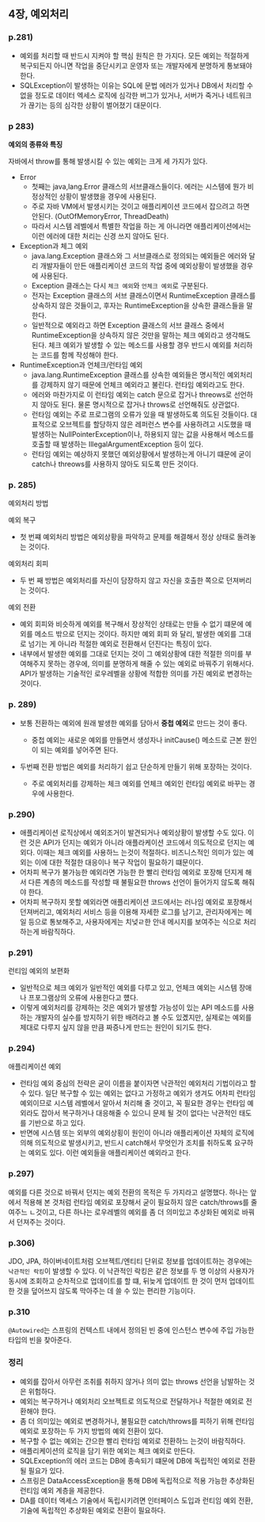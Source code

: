 ## 4장, 예외처리

### p.281)
- 예외를 처리할 때 반드시 지켜야 할 핵심 원칙은 한 가지다. 모든 예외는 적절하게 복구되든지 아니면 작업을 중단시키고
  운영자 또는 개발자에게 분명하게 통보돼야 한다.
- SQLException이 발생하는 이유는 SQL에 문법 에러가 있거나 DB에서 처리할 수 없을 정도로 데이터 엑세스 로직에 심각한 버그가
  있거나, 서버가 죽거나 네트워크가 끊기는 등의 심각한 상황이 벌어졌기 대문이다.
  
### p 283)
**예외의 종류와 특징**

자바에서 throw를 통해 발생시킬 수 있는 예외는 크게 세 가지가 있다.

- Error
    - 첫째는 java,lang.Error 클래스의 서브클래스들이다. 에러는 시스템에 뭔가 비정상적인 상황이 발생했을 경우에 사용된다.
    - 주로 자바 VM에서 발생시키는 것이고 애플리케이션 코드에서 잡으려고 하면 안된다. (OutOfMemoryError, ThreadDeath)
    - 따라서 시스템 레벨에서 특별한 작업을 하는 게 아니라면 애플리케이션에서는 이런 에러에 대한 처리는 신경 쓰지 않아도 된다.
- Exception과 체그 예외
    - java.lang.Exception 클래스와 그 서브클래스로 정의되는 예외들은 에러와 달리 개발자들이 만든 애플리케이션 코드의 작업 중에
      예외상황이 발생했을 경우에 사용된다.
    - Exception 클래스는 다시 `체크 예외`와 `언체크 예외`로 구분된다. 
    - 전자는 Exception 클래스의 서브 클래스이면서 RuntimeException 클래스를 상속하지 않은 것들이고,
      후자는 RuntimeException을 상속한 클래스들을 말한다.
    - 일반적으로 예외라고 하면 Exception 클래스의 서브 클래스 중에서 RuntimeException을 상속하지 않은 것만을 말하는
      체크 예외라고 생각해도 된다. 체크 예외가 발생할 수 있는 메소드를 사용할 경우 반드시 예외를 처리하는 코드를 함께 작성해야 한다.
- RuntimeException과 언체크/런타임 예외
    - java.lang.RuntimeException 클래스를 상속한 예외들은 명시적인 예외처리를 강제하지 않기 때문에 언체크 예외라고 불린다. 런타임 예외라고도 한다.
    - 에러와 마찬가지로 이 런타임 예외는 catch 문으로 잡거나 threows로 선언하지 않아도 된다. 물론 명시적으로 잡거나 throws로 선언해줘도
      상관없다.
    - 런타임 예외는 주로 프로그램의 오류가 있을 때 발생하도록 의도된 것들이다. 대표적으로 오브젝트를 할당하지 않은 레퍼런스 변수를
      사용하려고 시도했을 때 발생하는 NullPointerException이나, 하용되지 않는 값을 사용해서 메소드를 호출할 때 발생하는 IllegalArgumentException 등이 있다.
    - 런타임 예외는 예상하지 못했던 예외상황에서 발생하는게 아니기 떄문에 굳이 catch나 threows를 사용하지 않아도 되도록 만든 것이다.
    
### p. 285)
예외처리 방법

예외 복구
- 첫 번쨰 예외처리 방법은 예외상황을 파악하고 문제를 해결해서 정상 상태로 돌려놓는 것이다.

예외처리 회피
- 두 번 째 방법은 예외처리를 자신이 담장하지 않고 자신을 호출한 쪽으로 던져버리는 것이다.

예외 전환
- 예외 회피와 비슷하게 예외를 복구해서 장상적인 상태로는 만들 수 없기 떄문에 예외를 메소드 밖으로 던지는 것이다. 하지만 예외 회피
  와 달리, 발생한 예외를 그대로 넘기는 게 아니라 적절한 예외로 전환해서 던진다는 특징이 있다.   
- 내부에서 발생한 예외를 그대로 던지는 것이 그 예외상황에 대한 적절한 의미를 부여해주지 못하는 경우에, 의미를 분명하게 해줄 수 있는
  예외로 바꿔주기 위해서다. API가 발생하는 기술적인 로우레벨을 상황에 적합한 의미를 가진 예외로 변경하는 것이다.
  
### p. 289)
- 보통 전환하는 예외에 원래 발생한 예외를 담아서 **중첩 예외**로 만드는 것이 좋다.
    - 중첩 예외는 새로운 예외를 만들면서 생성자나 initCause() 메소드로 근본 원인이 되는 예외를 넣어주면 된다.

- 두번째 전환 방법은 예외를 처리하기 쉽고 단순하게 만들기 위해 포장하는 것이다.
    - 주로 예외처리를 강제하는 체크 예외를 언체크 예외인 런타임 예외로 바꾸는 경우에 사용한다.

### p.290)
- 애플리케이션 로직상에서 예외조거이 발견되거나 예외상황이 발생할 수도 있다. 이런 것은 API가 던지는 예외가 아니라 애플라케이션 코드에서
  의도적으로 던지는 예외다. 이때는 체크 예외를 사용하느 는것이 적절하다. 비즈니스적인 의미가 있는 예외는 이에 대한 적절한 대응이나
  복구 작업이 필요하기 떄문이다.
- 어차피 복구가 불가능한 예외라면 가능한 한 빨리 런타임 예외로 포장해 던지게 해서 다른 계층의 메소드를 작성할 때 불필요한 throws
  선언이 들어가지 않도록 해줘야 한다.
- 어차피 복구하지 못할 예외라면 애플리케이션 코드에서는 러나임 예외로 포장해서 던져버리고, 예외처리 서비스 등을 이용해 자세한 로그를
  남기고, 관리자에게는 메일 등으로 통보해주고, 사용자에게는 치넞ㄹ한 안내 메시지를 보여주는 식으로 처리하는게 바람직하다.
  
### p.291)
런티임 예외의 보편화
- 일반적으로 체크 예외가 일반적인 예외를 다루고 있고, 언체크 예외는 시스템 장애나 프포그램상의 오류에 사용한다고 헀다.
- 이렇게 예외처리를 강제하는 것은 예외가 발생할 가능성이 있는 API 메소드를 사용하는 개발자의 실수를 방지하기 위한 배려라고 볼
  수도 있곘지만, 실제로는 예외를 제대로 다루지 싶지 않을 만큼 짜증나게 만드는 원인이 되기도 한다.
  
### p.294)
애플리케이션 예외
- 런타임 예외 중심의 전략은 굳이 이름을 붙이자면 낙관적인 예외처리 기법이라고 할 수 있다. 일단 복구할 수 있는 예외는 없다고
  가정하고 예외가 생겨도 어차피 런타임 예외이므로 시스템 레벨에서 알아서 처리해 줄 것이고, 꼭 필요한 경우는 런타임 예외라도 잡아서 복구하거나
  대응해줄 수 있으니 문제 될 것이 없다는 낙관적인 태도를 기반으로 하고 있다.
- 반면에 시스템 또는 외부의 예외상횡이 원인이 아니라 애플리케이션 자체의 로직에 의해 의도적으로 발생시키고, 반드시 catch해서 무엇인가 조치를
  취하도록 요구하는 예외도 있다. 이런 예외들을 애플리케이션 예외라고 한다.
  
### p.297)
예외를 다른 것으로 바꿔서 던지는 예외 전환의 목적은 두 가지라고 설명했다. 하나는 앞에서 적용해 본 것처럼 런타임 예외로 포장해서
굳이 필요하지 않은 catch/throws를 줄여주느 ㄴ것이고, 다른 하나는 로우레벨의 예외를 좀 더 의미있고 추상화된 예외로 바꿔서 던져주는 것이다.

### p.306)
JDO, JPA, 하이버네이트처럼 오브젝트/엔티티 단위로 정보를 업데이트하는 경우에는 `낙관적인 락킹`이 발생할 수 있다.
이 낙관적인 락킹은 같은 정보를 두 명 이상의 사용자가 동시에 조회하고 순차적으로 업데이트를 할 떄, 뒤늦게 업데이트 한 것이 먼저 업데이트
한 것을 덮어쓰지 않도록 막아주는 데 쓸 수 있는 편리한 기능이다.

### p.310
`@Autowired`는 스프링의 컨텍스트 내에서 정의된 빈 중에 인스턴스 변수에 주입 가능한 타입의 빈을 찾아준다.

### 정리
- 예외를 잡아서 아무런 조취를 취하지 않거나 의미 없는 throws 선언을 남발하는 것은 위험하다.
- 예외는 복구하거나 예외처리 오브젝트로 의도적으로 전달하거나 적절한 예외로 전환해야 한다.
- 좀 더 의미있는 예외로 변경하거나, 불필요한 catch/throws를 피하기 위해 런타임 예외로 포장하는 두 가지 방법의 예외 전환이 있다.
- 복구할 수 없는 예외는 간으한 빨리 런타임 예외로 전환하느 는것이 바람직하다.
- 애플리케이션의 로직을 담기 위한 예외는 체크 예외로 만든다.
- SQLException의 에러 코드는 DB에 종속되기 떄문에 DB에 독립적인 예외로 전환될 필요가 있다.
- 스프링은 DataAccessException을 통해 DB에 독립적으로 적용 가능한 추상화된 런티임 예외 계층을 제공한다.
- DA를 데이터 엑세스 기술에서 독립시키려면 인터페이스 도입과 런티임 예외 전환, 기술에 독립적인 추상화된 예외로 전환이 필요하다.

